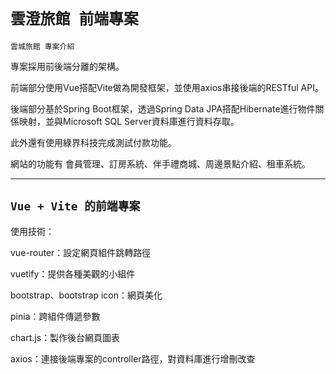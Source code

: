 ```雲澄旅館 前端專案```
===
```雲城旅館 專案介紹```
  
專案採用前後端分離的架構。

前端部分使用Vue搭配Vite做為開發框架，並使用axios串接後端的RESTful API。

後端部分基於Spring Boot框架，透過Spring Data JPA搭配Hibernate進行物件關係映射，並與Microsoft SQL Server資料庫進行資料存取。

此外還有使用綠界科技完成測試付款功能。

網站的功能有 會員管理、訂房系統、伴手禮商城、周邊景點介紹、租車系統。
  
---
  
```Vue + Vite 的前端專案```
---
  
使用技術：
  
vue-router：設定網頁組件跳轉路徑
  
vuetify：提供各種美觀的小組件
  
bootstrap、bootstrap icon：網頁美化
  
pinia：跨組件傳遞參數
  
chart.js：製作後台網頁圖表

axios：連接後端專案的controller路徑，對資料庫進行增刪改查
  
